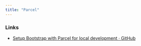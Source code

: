 ```yaml
---
title: "Parcel"
---
```


### Links
- [Setup Bootstrap with Parcel for local development · GitHub](https://gist.github.com/Xeoncross/abdb04a41718dc77e26d82ac384cc709)
